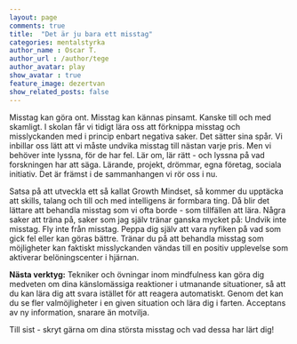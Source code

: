 ```yaml
---
layout: page
comments: true
title:  "Det är ju bara ett misstag"
categories: mentalstyrka 
author_name : Oscar T.
author_url : /author/tege
author_avatar: play
show_avatar : true
feature_image: dezertvan
show_related_posts: false
---
```



Misstag kan göra ont. Misstag kan kännas pinsamt. Kanske till och med skamligt. 
I skolan får vi tidigt lära oss att förknippa misstag och misslyckanden med i princip enbart negativa saker. 
Det sätter sina spår. Vi inbillar oss lätt att vi måste undvika misstag till nästan varje pris. 
Men vi behöver inte lyssna, för de har fel. Lär om, lär rätt - och lyssna på vad forskningen har att säga. 
Lärande, projekt, drömmar, egna företag, sociala initiativ. Det är främst i de sammanhangen vi rör oss i nu. 

Satsa på att utveckla ett så kallat Growth Mindset, så kommer du upptäcka att skills, talang och till och med intelligens är formbara ting. Då blir det lättare att behandla misstag som vi ofta borde - som tillfällen att lära. Några saker att träna på, saker som jag själv tränar ganska mycket på: Undvik inte misstag. Fly inte från misstag. Peppa dig själv att vara nyfiken på vad som gick fel eller kan göras bättre. Tränar du på att behandla misstag som möjligheter kan faktiskt misslyckanden vändas till en positiv upplevelse som aktiverar 
belöningscenter i hjärnan. 

**Nästa verktyg:** Tekniker och övningar inom mindfulness kan göra dig medveten om dina känslomässiga reaktioner i utmanande situationer, 
så att du kan lära dig att svara istället för att reagera automatiskt. Genom det kan du se fler valmöjligheter i en given situation och 
lära dig i farten. Acceptans av ny information, snarare än motvilja. 

Till sist - skryt gärna om dina största misstag och vad dessa har lärt dig!
